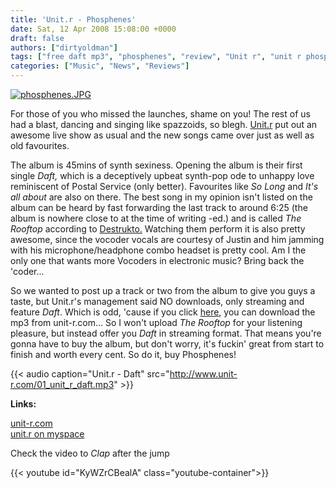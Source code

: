 ```yaml
---
title: 'Unit.r - Phosphenes'
date: Sat, 12 Apr 2008 15:08:00 +0000
draft: false
authors: ["dirtyoldman"]
tags: ["free daft mp3", "phosphenes", "review", "Unit r", "unit r phosphenes"]
categories: ["Music", "News", "Reviews"]
---
```


[![phosphenes.JPG](/wp-content/uploads/2008/04/phosphenes.JPG)](/wp-content/uploads/2008/04/phosphenes.JPG "phosphenes.JPG")

For those of you who missed the launches, shame on you! The rest of us had a blast, dancing and singing like spazzoids, so blegh. [Unit.r](/artists/unitr "Unit.r Artist Page") put out an awesome live show as usual and the new songs came over just as well as old favourites.

The album is 45mins of synth sexiness. Opening the album is their first single _Daft,_ which is a deceptively upbeat synth-pop ode to unhappy love reminiscent of Postal Service (only better). Favourites like _So Long_ and _It's all about_ are also on there. The best song in my opinion isn't listed on the album can be heard by fast forwarding the last track to around 6:25 (the album is nowhere close to at the time of writing -ed.) and is called _The Rooftop_ according to [Destrukto.](http://radiodeconstruction.blogspot.com/2008/04/tonights-show.html) Watching them perform it is also pretty awesome, since the vocoder vocals are courtesy of Justin and him jamming with his microphone/headphone combo headset is pretty cool. Am I the only one that wants more Vocoders in electronic music? Bring back the 'coder...

So we wanted to post up a track or two from the album to give you guys a taste, but Unit.r's management said NO downloads, only streaming and feature _Daft_. Which is odd, 'cause if you click [here](http://www.unit-r.com/01_unit_r_daft.mp3), you can download the mp3 from unit-r.com... So I won't upload _The Rooftop_ for your listening pleasure, but instead offer you _Daft_ in streaming format. That means you're gonna have to buy the album, but don't worry, it's fuckin' great from start to finish and worth every cent. So do it, buy Phosphenes!

{{< audio
    caption="Unit.r - Daft"
    src="http://www.unit-r.com/01_unit_r_daft.mp3" >}}

**Links:**

[unit-r.com](http://www.unit-r.com/) \
[unit.r on myspace](http://www.myspace.com/unitr)

Check the video to _Clap_ after the jump

{{< youtube id="KyWZrCBealA" class="youtube-container">}}
